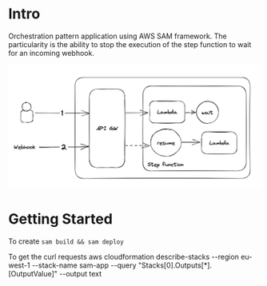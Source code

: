 # Intro

Orchestration pattern application using AWS SAM framework. The particularity is the ability to stop the execution of the step function to wait for an incoming webhook.

![Architecture diagram](architecture.png)

# Getting Started

To create `sam build && sam deploy`

To get the curl requests
aws cloudformation describe-stacks --region eu-west-1 --stack-name sam-app --query "Stacks[0].Outputs[*].[OutputValue]" --output text
